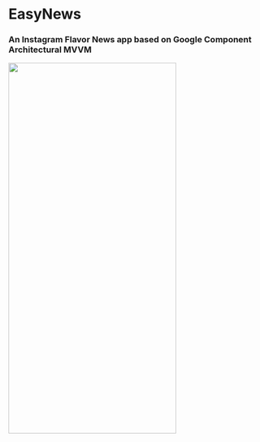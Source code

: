 # EasyNews 
### An Instagram Flavor News app based on Google Component Architectural MVVM

<img src="https://github.com/Larry-Wendy/EasyNews/blob/main/1.gif" width="330" height="730"/>
